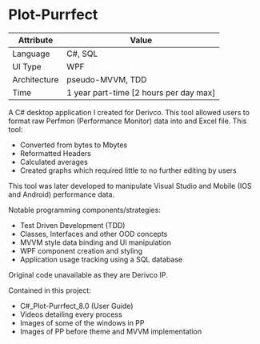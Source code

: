 # Plot-Purrfect

|Attribute|Value  |
|--|--|
|Language  |C#, SQL |
|UI Type|WPF  |
|Architecture|pseudo-MVVM, TDD |
|Time|1 year part-time [2 hours per day max]|

A C# desktop application I created for Derivco. This tool allowed users to format raw Perfmon (Performance Monitor) data into and Excel file. This tool:
 - Converted from bytes to Mbytes
 - Reformatted Headers
 - Calculated averages
 - Created graphs which required little to no further editing by users

This tool was later developed to manipulate Visual Studio and Mobile (IOS and Android) performance data.
 
 Notable programming components/strategies:
 - Test Driven Development (TDD)
 - Classes, Interfaces and other OOD concepts
 - MVVM style data binding and UI manipulation
 - WPF component creation and styling
 - Application usage tracking using a SQL database

Original code unavailable as they are Derivco IP.

Contained in this project:
 - C#_Plot-Purrfect_8.0 (User Guide)
 - Videos detailing every process
 - Images of some of the windows in PP
 - Images of PP before theme and MVVM implementation
